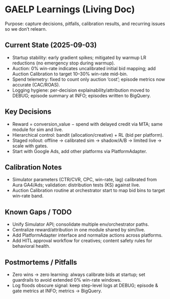 # GAELP Learnings (Living Doc)

Purpose: capture decisions, pitfalls, calibration results, and recurring issues so we don’t relearn.

## Current State (2025-09-03)
- Startup stability: early gradient spikes; mitigated by warmup LR reductions (no emergency stop during warmup).
- Auction: 0% win-rate indicates uncalibrated initial bid mapping; add Auction Calibration to target 10–30% win-rate mid-bin.
- Spend telemetry: fixed to count only auction ‘cost’; episode metrics now accurate (CAC/ROAS).
- Logging hygiene: per-decision explainability/attribution moved to DEBUG; episode summary at INFO; episodes written to BigQuery.

## Key Decisions
- Reward = conversion_value − spend with delayed credit via MTA; same module for sim and live.
- Hierarchical control: bandit (allocation/creative) + RL (bid per platform).
- Staged rollout: offline → calibrated sim → shadow/A/B → limited live → scale with gates.
- Start with Google Ads, add other platforms via PlatformAdapter.

## Calibration Notes
- Simulator parameters (CTR/CVR, CPC, win-rate, lag) calibrated from Aura GA4/Ads; validation: distribution tests (KS) against live.
- Auction Calibration routine at orchestrator start to map bid bins to target win-rate band.

## Known Gaps / TODO
- Unify Simulator API; consolidate multiple env/orchestrator paths.
- Centralize reward/attribution in one module shared by sim/live.
- Add PlatformAdapter interface and normalize actions across platforms.
- Add HITL approval workflow for creatives; content safety rules for behavioral health.

## Postmortems / Pitfalls
- Zero wins → zero learning: always calibrate bids at startup; set guardrails to avoid extended 0% win-rate windows.
- Log floods obscure signal: keep step-level logs at DEBUG; episode & gate metrics at INFO; metrics → BigQuery.

